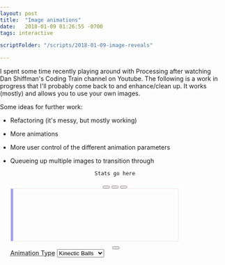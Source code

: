 ```yaml
---
layout: post
title:  "Image animations"
date:   2018-01-09 01:26:55 -0700
tags: interactive

scriptFolder: "/scripts/2018-01-09-image-reveals"

---
```


<link rel="stylesheet" href="/libraries/bootstrap-3.3.7-dist/css/bootstrap-3.3.7.min.css">
<link rel="stylesheet" href="/libraries/bootstrap-3.3.7-dist/css/bootstrap-theme-3.3.7.min.css">
<link rel="stylesheet" href="/libraries/jquery-ui-1.10.4.custom/development-bundle/themes/base/jquery-ui.css">

<script src="/libraries/p5/p5.min.js"></script>
<script src="/libraries/p5/addons/p5.dom.min.js"></script>
<script src="/libraries/p5/addons/p5.sound.min.js"></script> <!--TODO necessary?-->


<!-- Network pulls
<script src="https://cdnjs.cloudflare.com/ajax/libs/p5.js/0.5.14/p5.js"></script>
<script src="https://cdnjs.cloudflare.com/ajax/libs/p5.js/0.5.14/p5.min.js"></script>
<script src="https://cdnjs.cloudflare.com/ajax/libs/p5.js/0.5.14/addons/p5.dom.min.js"></script>
<script src="https://cdnjs.cloudflare.com/ajax/libs/p5.js/0.5.14/addons/p5.sound.min.js"></script>
-->
<script src="/libraries/jquery-3.2.1.js"></script>
<!--<script src="/libraries/jquery-1.10.2.js"></script> TODO: If not needed as req for jquery UI dump -->
<script src="/libraries/jquery-ui-1.10.4.custom/js/jquery-ui-1.10.4.custom.min.js"></script>

<script src="/libraries/bootstrap-3.3.7-dist/js/bootstrap-3.3.7.min.js"></script>
<script src="{{ page.scriptFolder }}/ctrls.js"></script>
<script src="{{ page.scriptFolder }}/imageUtils.js"></script>
<script src="{{ page.scriptFolder }}/ball.js"></script>
<script src="{{ page.scriptFolder }}/pointAnimation.js"></script>
<script src="{{ page.scriptFolder }}/colorRotationAnimation.js"></script>
<script src="{{ page.scriptFolder }}/main.js"></script>

<style>
    body {
      padding: 0;
      margin: 0;
    }

    #userProvidedImage {
      visibility: hidden;
      width: 0;
      height: 0;
      z-index: -1;
    }
	
    .centeredSubContent { /*Takes into account the fact we are in a compressed, centered "reading area". Don't want to protrude from that. */
      max-width: calc(690px - (30px * 2));
	  text-align: center;
    }

    #defaultCanvas0 {
      border: 1px solid #ede5e5;
    }
    abbr[title]{
      /* Bootstrap issue. Probably have too many conflicting libraries. We get an ugly 2x underline. Overiding */
      border-bottom: none;
    }
	label{
	  display: inline;
	}
	.todo{
	  display: none;
	}
	
	/* Carousel styling */	

	#imageCarousel{
       border: 1px solid #ede5e5;
	   height: 120px;
	   width: 80%; /* Will be overridden in setup() */
	   overflow-x: auto;
	   overflow-y: hidden;
	   white-space: nowrap;
   	   position: relative;
	}
	
	#imageCarousel img {
	   height: 100px;
	   width: 100px; /*Going to lead to aspect ratio issues, but simplifies moving the playHead so much*/
	}
	
	#playHead{
		width: 5px;
		background-color: #0000ff61;
		position: absolute;
		left: 0px;
		height: 120px;
		z-index: 1;
	}
	
	.carouselImgContainer{
	   border: 1px solid #ede5e5;
	   display: inline-block;
	   position: relative;
	   margin: 7px 7px 7px 0px; /*No left margin. Total width = 107 pixels per image (including margin)*/ 
	}
	
	.imgDeleteIcon{
		position:absolute;
		left: 6px;
		top: 6px;
		background-color : red;
		padding: 3px;
		z-index: 2;
		visibility: hidden;
	}
	
	.imgDeleteIcon:hover{
		visibility: visible;
	}
	
	#addImagesClickTarget{
		width:100px;
		height:100px;
		display: inline-block;
	}
	
</style>

I spent some time recently playing around with Processing after watching Dan Shiffman's Coding Train channel on Youtube. The following is a work in 
progress that I'll probably come back to and enhance/clean up. It works (mostly) and allows you to use your own images. 

Some ideas for further work:
* Refactoring (it's messy, but mostly working)
* More animations
* More user control of the different animation parameters
* Queueing up multiple images to transition through




  <div class="container">
    <div class="row centeredSubContent" style="margin-bottom:10px" id="statOutput">
      <code>Stats go here</code>
    </div>

    <div class='row centeredSubContent' id="canvasDiv">
    </div>

    <div class="row centeredSubContent">
      <button type="button" class="btn btn-default" onclick="ctrls.pause()" aria-label="Pause">
      <span class="glyphicon glyphicon-pause" aria-hidden="true"></span>
    </button>
      <button type="button" class="btn btn-default" onclick="ctrls.play()" aria-label="Left Align">
      <span class="glyphicon glyphicon-play" aria-hidden="true"></span>
    </button>
      <button type="button" class="btn btn-default" onclick="ctrls.clearScreen()" aria-label="Clear Screen">
      <span class="glyphicon glyphicon-trash" aria-hidden="true"></span>
    </button>
    </div>
    <!--TODO: Carousel of images to work thru -->
  <div id="imageCarousel" class="row">
	<div id="playHead"></div>
	<!-- Template sample:
	<div class='carouselImgContainer'>
		<span class='imgDeleteIcon'>X</span>
		<img src="/images/2018-01-09-image-reveals/DogPants.png">
	</div>
	-->
	<!--<div id="addImagesClickTarget">
		<span class="glyphicon glyphicon-folder-open" style="font-size: 45px" aria-hidden="true"></span>
	</div>-->
	
  </div>
	  
    <div class="row centeredSubContent">
      <input multiple type="file" onchange='changeImage()' id="userProvidedImage"/>
      <label for="userProvidedImage">
          <button type="button" class="btn btn-default" onclick="$(this).parent().click();" aria-label="Clear Screen">
            <span class="glyphicon glyphicon-folder-open" aria-hidden="true"></span>
          </button>
        </label>
    </div>
    <div class="row">
      <abbr title="What kind of reveal should we use?">Animation Type</abbr>
      <!-- <label for="revealTechnique">Animation Type</label> -->
      <select id="revealTechnique" name="revealTechnique" onchange="propertyUpdate(event)">
      <option value="balls" selected>Kinectic Balls</option>
      <option value="points">Points</option>
      <option value="colorRotation">Color Rotation</option>

    </select>
    </div>
    <br>
	<div id="specificConfigs" class='todo'>
		<div class='row' id="ballSpecificConfigs">
		  <div class="container">
			<div class="row">
			  <abbr class='col-xs-3' title="A smaller number will lead to a more accurate image. Higher numbers -> Grainier">Minimum Ball Size</abbr>
			  <div class='col-xs-8' id="minBallSizeSlider"></div>
			  <p class='col-xs-1' id="minBallSizeDisplay"></p>
			</div>
			<div class="row">
			  <abbr class='col-xs-3' title="How many steps should be taken prior to a split(on average)">Split %</abbr>
			  <div class='col-xs-8' id="splitChanceSlider"></div>
			  <p class='col-xs-1' id="splitChanceDisplay"></p>
			</div>
		  </div>
		</div>
		<div class='row' id="pointSpecificConfigs">
		  <abbr class='col-xs-3' title="Fewer samples -> more gradual fade in">Samples per step</abbr>
		  <div class='col-xs-8' id="numSamplesSlider"></div>
		  <p class='col-xs-1' id="numSamplesDisplay"></p>
		</div>
	</div>
    <div class='row todo'>
      <abbr class='col-xs-3' title="Each step draws in additional detail, more steps, longer processing">Total steps per image</abbr>
      <div class='col-xs-8' id="numStepsSlider"></div>
      <p class='col-xs-1' id="numStepsDisplay"></p>
    </div>
    <!--<label for="clearBetweenPics">Clear Between Pictures?</label>
      <input class="todo" type="checkbox" name="clearBetweenPics" value="false">
    -->
  </div>

  
  
<script type="text/javascript">

  function initSlider(slideId, labelId, _min, _max, path) {
    $(slideId).slider({
      range: "min",
      value: _min,
      min: _min,
      max: _max,
      slide: function(event, ui) {
        $(labelId).text(ui.value);
      },
      change:function(event,ui){
        config[path] = ui.value;
      }
    });
    $(labelId).text($(slideId).slider("value"));
  }

  $(function() { //document ready shorthand
    initSlider("#minBallSizeSlider", "#minBallSizeDisplay", 1, 20, 'minBallSize');
    initSlider("#splitChanceSlider", "#splitChanceDisplay", 0, 100, 'splitChance');
    initSlider("#numSamplesSlider", "#numSamplesDisplay", 1, 20000);
    initSlider("#numStepsSlider", "#numStepsDisplay", 1, 5000);
  });
</script>